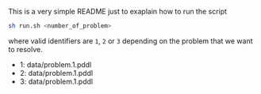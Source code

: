 

This is a very simple README just to exaplain how to run the script

```bash
sh run.sh <number_of_problem>
```

where valid identifiers are `1`, `2` or `3` depending on the problem that we want to resolve.

- 1: data/problem.1.pddl
- 2: data/problem.1.pddl
- 3: data/problem.1.pddl

